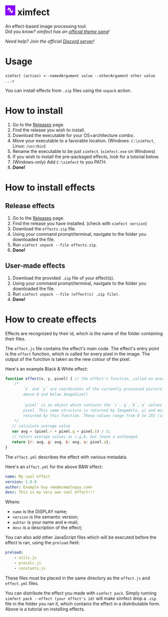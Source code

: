 <h1><img src="img/ximfect.png" alt="ximfect logo" width="32px" height="32px">&nbsp;ximfect</h1>
An effect-based image processing tool.<br />


<i>
Did you know? ximfect has an <a href="https://youtu.be/PGSvlpF07tU">official theme song</a>!

Need help? Join the official <a href="https://discord.gg/AGPZyUE">Discord server</a>!
</i>

# Usage
`ximfect (action) <--namedArgument value --otherArgument other value ...>`

You can install effects from `.zip` files using the `unpack` action.

# How to install

1. Go to the [Releases](https://github.com/QeaML/ximfect/releases) page.
2. Find the release you wish to install.
3. Download the executable for your OS+architecture combo.
4. Move your executable to a favorable location. (Windows: `C:\ximfect`, Linux: `/usr/bin`)
5. Rename the executable to be just `ximfect`. (`ximfect.exe` on Windows)
6. If you wish to install the pre-packaged effects, look for a tutorial below.
7. (Windows-only) Add `C:\ximfect` to you PATH.
8. **Done!**

# How to install effects

## Release effects

1. Go to the [Releases](https://github.com/QeaML/ximfect/releases) page.
2. Find the release you have installed. (check with `ximfect version`)
3. Download the `effects.zip` file.
4. Using your command prompt/terminal, navigate to the folder you downloaded the file.
5. Run `ximfect unpack --file effects.zip`.
6. **Done!**

## User-made effects

1. Download the provided `.zip` file of your effect(s).
2. Using your command prompt/terminal, navigate to the folder you downloaded the file.
3. Run `ximfect unpack --file (effect(s) .zip file)`.
4. **Done!**

# How to create effects
Effects are recognized by their id, which is the name of the folder containing their files.

The `effect.js` file contains the effect's main code. The effect's entry point is the `effect` function, which is called for every pixel in the image. The output of the function is taken as the new colour of the pixel.

Here's an example Black & White effect:

```js
function effect(x, y, pixel) { // the effect's function, called on every pixel.
    /*
        `x` and `y` are coordinates of the currently processed picture. always 
        above 0 and below ImageSize()

        `pixel` is an object which contains the `r`,`g`,`b`,`a` values of the 
        pixel. This same structure is returned by ImageAt(x, y) and must be 
        returned by this function. These values range from 0 to 255 (inclusive)
    */
   // calculate average value
   var avg = (pixel.r + pixel.g + pixel.b) / 3;
   // return average values as r,g,b, but leave a unchanged
   return {r: avg, g: avg, b: avg, a: pixel.a};
}
```

The `effect.yml` describes the effect with various metadata.

Here's an `effect.yml` for the above B&W effect:

```yaml
name: My cool effect
version: 1.0.0
author: Example Guy <me@exampleguy.com>
desc: This is my very own cool effect!!!
```

Where:
* `name` is the DISPLAY name;
* `version` is the semantic version;
* `auhtor` is your name and e-mail;
* `desc` is a description of the effect;

You can also add other JavaScript files which will be executed before the effect is ran, using the `preload` field:

```yaml
preload:
    - utils.js
    - precalc.js
    - constants.js
```

These files must be placed in the same directory as the `effect.js` and `effect.yml` files.

You can distribute the effect you made with `ximfect pack`. Simply running `ximfect pack --effect (your effect's id)` will make ximfect drop a `.zip` file in the folder you ran it, which contains the effect in a distributable form. Above is a tutorial on installing effects.
